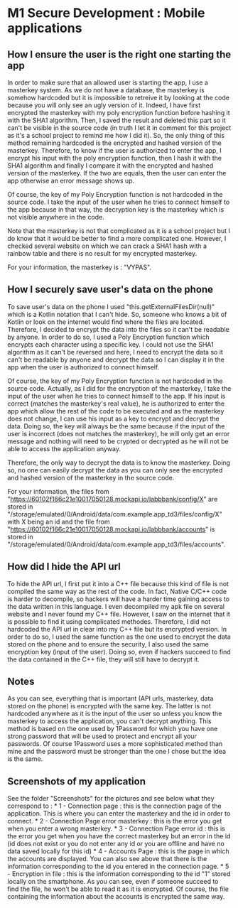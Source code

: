 # M1 Secure Development : Mobile applications

## How I ensure the user is the right one starting the app

In order to make sure that an allowed user is starting the app, I use a masterkey system. As we do not have a database, the masterkey is somehow hardcoded but it is impossible to retreive it by looking at the code because you will only see an ugly version of it. Indeed, I have first encrypted the masterkey with my poly encryption function before hashing it with the SHA1 algorithm. Then, I saved the result and deleted this part so it can't be visible in the source code (in truth I let it in comment for this project as it's a school project to remind me how I did it). So, the only thing of this method remaining hardcoded is the encrypted and hashed version of the masterkey.
Therefore, to know if the user is authorized to enter the app, I encrypt his input with the poly encryption function, then I hash it with the SHA1 algorithm and finally I compare it with the encrypted and hashed version of the masterkey. If the two are equals, then the user can enter the app otherwise an error message shows up.

Of course, the key of my Poly Encryption function is not hardcoded in the source code. I take the input of the user when he tries to connect himself to the app because in that way, the decryption key is the masterkey which is not visible anywhere in the code.

Note that the masterkey is not that complicated as it is a school project but I do know that it would be better to find a more complicated one. However, I checked several website on which we can crack a SHA1 hash with a rainbow table and there is no result for my encrypted masterkey.

For your information, the masterkey is : "VYPAS".

## How I securely save user's data on the phone

To save user's data on the phone I used "this.getExternalFilesDir(null)" which is a Kotlin notation that I can't hide. So, someone who knows a bit of Kotlin or look on the internet would find where the files are located. Therefore, I decided to encrypt the data into the files so it can't be readable by anyone. In order to do so, I used a Poly Encryption function which encrypts each character using a specific key. I could not use the SHA1 algorithm as it can't be reversed and here, I need to encrypt the data so it can't be readable by anyone and decrypt the data so I can display it in the app when the user is authorized to connect himself.

Of course, the key of my Poly Encryption function is not hardcoded in the source code. Actually, as I did for the encryption of the masterkey, I take the input of the user when he tries to connect himself to the app. If his input is correct (matches the masterkey's real value), he is authorized to enter the app which allow the rest of the code to be executed and as the masterkey does not change, I can use his input as a key to encrypt and decrypt the data. Doing so, the key will always be the same because if the input of the user is incorrect (does not matches the masterkey), he will only get an error message and nothing will need to be crypted or decrypted as he will not be able to access the application anyway. 

Therefore, the only way to decrypt the data is to know the masterkey. Doing so, no one can easily decrypt the data as you can only see the encrypted and hashed version of the masterkey in the source code.

For your information, the files from "https://60102f166c21e10017050128.mockapi.io/labbbank/config/X" are stored in "/storage/emulated/0/Android/data/com.example.app_td3/files/config/X" with X being an id and the file from "https://60102f166c21e10017050128.mockapi.io/labbbank/accounts" is stored in "/storage/emulated/0/Android/data/com.example.app_td3/files/accounts".

## How did I hide the API url

To hide the API url, I first put it into a C++ file because this kind of file is not compiled the same way as the rest of the code. In fact, Native C/C++ code is harder to decompile, so hackers will have a harder time gaining access to the data written in this language. I even decompiled my apk file on several website and I never found my C++ file. 
However, I saw on the internet that it is possible to find it using complicated methodes. Therefore, I did not hardcoded the API url in clear into my C++ file but its encrypted version. In order to do so, I used the same function as the one used to encrypt the data stored on the phone and to ensure the security, I also used the same encryption key (input of the user).
Doing so, even if hackers succeed to find the data contained in the C++ file, they will still have to decrypt it.

## Notes

As you can see, everything that is important (API urls, masterkey, data stored on the phone) is encrypted with the same key. The latter is not hardcoded anywhere as it is the input of the user so unless you know the masterkey to access the application, you can't decrypt anything. This method is based on the one used by 1Password for which you have one strong password that will be used to protect and encrypt all your passwords. Of course 1Password uses a more sophisticated method than mine and the password must be stronger than the one I chose but the idea is the same.

## Screenshots of my application 

See the folder "Screenshots" for the pictures and see below what they correspond to :
    * 1 - Connection page : this is the connection page of the application. This is where you can enter the masterkey and the id in order to connect.
    * 2 - Connection Page error masterkey : this is the error you get when you enter a wrong masterkey.
    * 3 - Connection Page error id : this is the error you get when you have the correct masterkey but an error in the id (id does not exist or you do not enter any id or you are offline and have no data saved locally for this id)
    * 4 - Accounts Page : this is the page in which the accounts are displayed. You can also see above that there is the information corresponding to the id you entered in the connection page.
    * 5 - Encryption in file : this is the information corresponding to the id "1" stored locally on the smartphone. As you can see, even if someone succeed to find the file, he won't be able to read it as it is encrypted. Of course, the file containing the information about the accounts is encrypted the same way.
